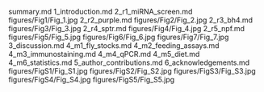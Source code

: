 summary.md
1_introduction.md
2_r1_miRNA_screen.md
figures/Fig1/Fig_1.jpg
2_r2_purple.md
figures/Fig2/Fig_2.jpg
2_r3_bh4.md
figures/Fig3/Fig_3.jpg
2_r4_sptr.md
figures/Fig4/Fig_4.jpg
2_r5_npf.md
figures/Fig5/Fig_5.jpg
figures/Fig6/Fig_6.jpg
figures/Fig7/Fig_7.jpg
3_discussion.md
4_m1_fly_stocks.md
4_m2_feeding_assays.md
4_m3_immunostaining.md
4_m4_qPCR.md
4_m5_diet.md
4_m6_statistics.md
5_author_contributions.md
6_acknowledgements.md
figures/FigS1/Fig_S1.jpg
figures/FigS2/Fig_S2.jpg
figures/FigS3/Fig_S3.jpg
figures/FigS4/Fig_S4.jpg
figures/FigS5/Fig_S5.jpg
